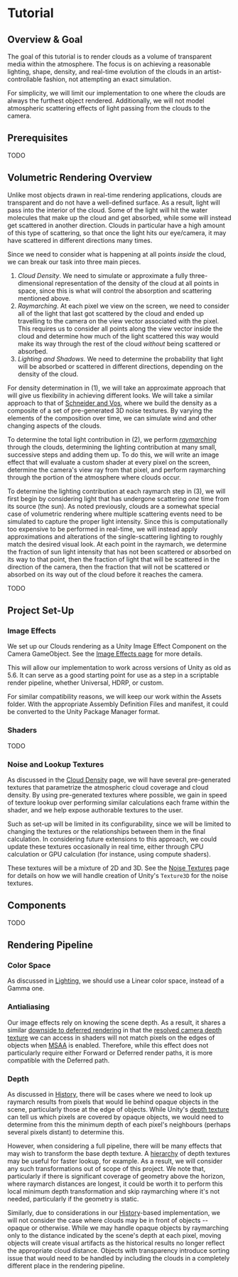 # Tutorial

## Overview & Goal

The goal of this tutorial is to render clouds as a volume of transparent media
within the atmosphere. The focus is on achieving a reasonable lighting, shape,
density, and real-time evolution of the clouds in an artist-controllable
fashion, not attempting an exact simulation.

For simplicity, we will limit our implementation to one where the clouds are
always the furthest object rendered. Additionally, we will not
model atmospheric scattering effects of light passing from the clouds to the
camera.

## Prerequisites

TODO

## Volumetric Rendering Overview

Unlike most objects drawn in real-time rendering applications, clouds are
transparent and do not have a well-defined surface. As a result, light will
pass into the interior of the cloud. Some of the light will hit the water
molecules that make up the cloud and get absorbed, while some will instead get
scattered in another direction. Clouds in particular have a high amount of this
type of scattering, so that once the light hits our eye/camera, it may have
scattered in different directions many times.

Since we need to consider what is happening at all points _inside_ the cloud,
we can break our task into three main pieces.
1. _Cloud Density_. We need to simulate or approximate a fully three-dimensional representation
of the density of the cloud at all points in space, since this is what will
control the absorption and scattering mentioned above.
2. _Raymarching_. At each pixel we view on the screen, we need to consider all of the
light that last got scattered by the cloud and ended up travelling to the
camera on the view vector associated with the pixel. This requires us to consider
all points along the view vector inside the cloud and determine how much of the
light scattered this way would make its way through the rest of the cloud
_without_ being scattered or absorbed.
3. _Lighting and Shadows_. We need to determine the probability that light will be absorbed or
scattered in different directions, depending on the density of the cloud.

For density determination in (1), we will take an approximate approach that will
give us flexibility in achieving different looks. We will take a similar
approach to that of
[Schneider and Vos](https://www.guerrilla-games.com/read/nubis-authoring-real-time-volumetric-cloudscapes-with-the-decima-engine),
where we build the density as a composite of a set of pre-generated 3D noise
textures. By varying the elements of the composition over time, we can simulate
wind and other changing aspects of the clouds.

To determine the total light contribution in (2), we perform
[_raymarching_](https://en.wikipedia.org/wiki/Volume_ray_casting)
through the clouds, determining the lighting contribution at many small,
successive steps and adding them up. To do this, we will write an image effect
that will evaluate a custom shader at every pixel on the screen, determine the
camera's view ray from that pixel, and perform raymarching through the portion
of the atmosphere where clouds occur.

To determine the lighting contribution at each raymarch step in (3), we will
first begin by considering light that has undergone scattering _one_ time from
its source (the sun). As noted previously, clouds are a somewhat special case
of volumetric rendering where multiple scattering events need to be simulated
to capture the proper light intensity. Since this is computationally too
expensive to be performed in real-time, we will instead apply approximations and
alterations of the single-scattering lighting to roughly match the desired
visual look. At each point in the raymarch, we determine the fraction of sun
light intensity that has not been scattered or absorbed on its way to that point,
then the fraction of light that will be scattered in the direction of the camera,
then the fraction that will not be scattered or absorbed on its way out of the
cloud before it reaches the camera.

TODO

## Project Set-Up

### Image Effects

We set up our Clouds rendering as a Unity Image Effect Component on the Camera
GameObject. See the [Image Effects page](ImageEffects/ImageEffects.md) for more
details.

This will allow our implementation to work across versions of Unity as old as
5.6. It can serve as a good starting point for use as a step in a scriptable
render pipeline, whether Universal, HDRP, or custom.

For similar compatibility reasons, we will keep our work within the Assets
folder. With the appropriate Assembly Definition Files and manifest, it could be
converted to the Unity Package Manager format.

### Shaders

TODO

### Noise and Lookup Textures

As discussed in the [Cloud Density](CloudDensity/CloudDensity.md) page, we
will have several pre-generated textures that parametrize the atmospheric cloud
coverage and cloud density. By using pre-generated textures where possible, we
gain in speed of texture lookup over performing similar calculations each frame
within the shader, and we help expose authorable textures to the user.

Such as set-up will be limited in its configurability, since we will be limited
to changing the textures or the relationships between them in the final
calculation. In considering future extensions to this approach, we could
update these textures occasionally in real time, either through CPU calculation
or GPU calculation (for instance, using compute shaders).

These textures will be a mixture of 2D and 3D. See the
[Noise Textures](CloudDensity/NoiseTextures/NoiseTextures.md) page for details
on how we will handle creation of Unity's `Texture3D` for the noise textures.

## Components

TODO

## Rendering Pipeline

### Color Space

As discussed in [Lighting](Raymarching/Lighting.md), we should use a Linear
color space, instead of a Gamma one.

### Antialiasing

Our image effects rely on knowing the scene depth. As a result, it shares a
similar [downside to deferred rendering](https://en.wikipedia.org/wiki/Deferred_shading)
in that the [resolved camera depth texture](https://docs.unity3d.com/Manual/SL-DepthTextures.html)
we can access in shaders will not match pixels on the edges of objects
when [MSAA](https://docs.unity3d.com/ScriptReference/Camera-allowMSAA.html) is enabled.
Therefore, while this effect does not particularly require
either Forward or Deferred render paths, it is more compatible with the Deferred path.

### Depth

As discussed in [History](Raymarching/History.md), there will be cases where we
need to look up raymarch results from pixels that would lie behind opaque objects
in the scene, particularly those at the edge of objects. While Unity's
[depth texture](https://docs.unity3d.com/Manual/SL-DepthTextures.html)
can tell us which pixels are covered by opaque objects, we would need to
determine from this the minimum depth of each pixel's neighbours (perhaps
several pixels distant) to determine this.

However, when considering a full pipeline, there will be many effects that may
wish to transform the base depth texture. A
[hierarchy](https://miketuritzin.com/post/hierarchical-depth-buffers/)
of depth textures may be useful for faster lookup, for example.
As a result, we will consider any such transformations out of scope of this
project. We note that, particularly if there is significant coverage of
geometry above the horizon, where raymarch distances are longest,
it could be worth it to perform this local minimum depth transformation and
skip raymarching where it's not needed, particularly if the geometry is static.

Similarly, due to considerations in our [History](Raymarching/History.md)-based
implementation, we will not consider the case where clouds may be in front
of objects -- opaque or otherwise. While we may handle opaque objects by
raymarching only to the distance indicated by the scene's depth at each pixel,
moving objects will create visual artifacts as the historical results no
longer reflect the appropriate cloud distance.
Objects with transparency introduce sorting issue that would
need to be handled by including the clouds in a completely different place in the
rendering pipeline.
